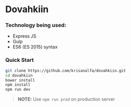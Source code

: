 # Dovahkiin

### Technology being used:

- Express JS
- Gulp
- ES6 (ES 2015) syntax

### Quick Start

```sh
git clone https://github.com/krisanalfa/dovahkiin.git
cd dovahkiin
bower install
npm install
npm run dev
```

> **NOTE:** Use `npm run prod` on production server
